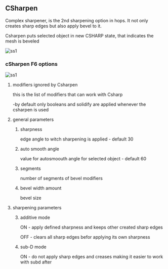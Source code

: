 ## CSharpen

Complex sharpener, is the 2nd sharpening option in hops. It not only creates sharp edges but also apply bevel to it.

Csharpen puts selected object in new CSHARP state, that indicates the mesh is beveled

![ss1](https://raw.githubusercontent.com/mx1001/hardops_manual/master/docs/Hops/operators/sharpeners/img/cs1.png)

### cSharpen F6 options

![ss1](https://raw.githubusercontent.com/mx1001/hardops_manual/master/docs/Hops/operators/sharpeners/img/cs2.png)


1. modifiers ignored by Csharpen

   this is the list of modifiers that can work with Csharp 

   -by default only booleans and solidify are applied whenever the csharpen is used


2. general parameters

   1. sharpness

      edge angle to witch sharpening is applied - default 30 
      

   2. auto smooth angle

      value for autosmoouth angle for selected object - default 60


   3. segments

      number of segments of bevel modifiers


   4. bevel width amount

      bevel size


3. sharpening parameters

   3. additive mode

      ON - apply defined sharpness and keeps other created sharp edges

      OFF - clears all sharp edges befor applying its own sharpness

   4. sub-D mode

      ON - do not apply sharp edges and creases making it easier to work with subd after
